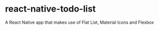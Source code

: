 # react-native-todo-list
A React Native app that makes use of Flat List, Material Icons and Flexbox
